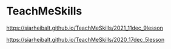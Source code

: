 # TeachMeSkills

https://siarheibalt.github.io/TeachMeSkills/2021_11dec_9lesson

https://siarheibalt.github.io/TeachMeSkills/2020_17dec_5lesson
